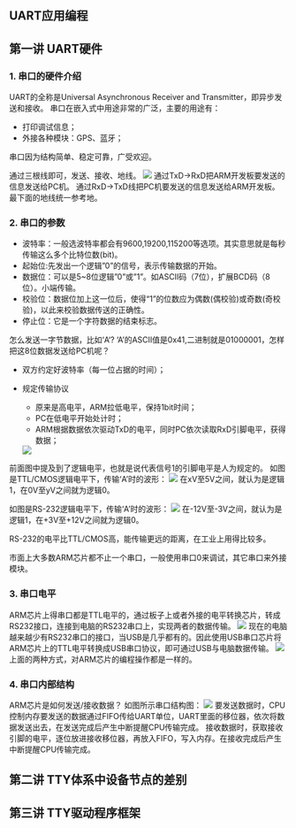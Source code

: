 ## UART应用编程

## 第一讲 UART硬件

### 1. 串口的硬件介绍

UART的全称是Universal Asynchronous Receiver and Transmitter，即异步发送和接收。
串口在嵌入式中用途非常的广泛，主要的用途有：

* 打印调试信息；
* 外接各种模块：GPS、蓝牙；

串口因为结构简单、稳定可靠，广受欢迎。

通过三根线即可，发送、接收、地线。
<img src="https://pic-1304959529.cos.ap-guangzhou.myqcloud.com/DB/lesson1_001.jpg">
通过TxD->RxD把ARM开发板要发送的信息发送给PC机。
通过RxD->TxD线把PC机要发送的信息发送给ARM开发板。
最下面的地线统一参考地。

### 2. 串口的参数

- 波特率：一般选波特率都会有9600,19200,115200等选项。其实意思就是每秒传输这么多个比特位数(bit)。
- 起始位:先发出一个逻辑”0”的信号，表示传输数据的开始。
- 数据位：可以是5~8位逻辑”0”或”1”。如ASCII码（7位），扩展BCD码（8位）。小端传输。
- 校验位：数据位加上这一位后，使得“1”的位数应为偶数(偶校验)或奇数(奇校验)，以此来校验数据传送的正确性。
- 停止位：它是一个字符数据的结束标志。

怎么发送一字节数据，比如‘A‘?
‘A’的ASCII值是0x41,二进制就是01000001，怎样把这8位数据发送给PC机呢？

* 双方约定好波特率（每一位占据的时间）；

* 规定传输协议

  *  原来是高电平，ARM拉低电平，保持1bit时间；
  *  PC在低电平开始处计时；
  *  ARM根据数据依次驱动TxD的电平，同时PC依次读取RxD引脚电平，获得数据；

  <img src="https://pic-1304959529.cos.ap-guangzhou.myqcloud.com/DB/lesson1_002.jpg">

前面图中提及到了逻辑电平，也就是说代表信号1的引脚电平是人为规定的。
如图是TTL/CMOS逻辑电平下，传输‘A’时的波形：
<img src="https://pic-1304959529.cos.ap-guangzhou.myqcloud.com/DB/lesson1_003.jpg">
在xV至5V之间，就认为是逻辑1，在0V至yV之间就为逻辑0。

如图是RS-232逻辑电平下，传输‘A’时的波形：
<img src="https://pic-1304959529.cos.ap-guangzhou.myqcloud.com/DB/lesson1_004.jpg">
在-12V至-3V之间，就认为是逻辑1，在+3V至+12V之间就为逻辑0。

RS-232的电平比TTL/CMOS高，能传输更远的距离，在工业上用得比较多。

市面上大多数ARM芯片都不止一个串口，一般使用串口0来调试，其它串口来外接模块。

### 3. 串口电平

ARM芯片上得串口都是TTL电平的，通过板子上或者外接的电平转换芯片，转成RS232接口，连接到电脑的RS232串口上，实现两者的数据传输。
<img src="F:\韦东山系列\韦东山\doc_and_source_for_drivers\IMX6ULL\doc_pic\09_UART\pic\lesson1\lesson1_005.jpg">
现在的电脑越来越少有RS232串口的接口，当USB是几乎都有的。因此使用USB串口芯片将ARM芯片上的TTL电平转换成USB串口协议，即可通过USB与电脑数据传输。
<img src="https://pic-1304959529.cos.ap-guangzhou.myqcloud.com/DB/lesson1_006.jpg">
上面的两种方式，对ARM芯片的编程操作都是一样的。

### 4. 串口内部结构

ARM芯片是如何发送/接收数据？
如图所示串口结构图：
<img src="https://pic-1304959529.cos.ap-guangzhou.myqcloud.com/DB/lesson1_007.bmp">
要发送数据时，CPU控制内存要发送的数据通过FIFO传给UART单位，UART里面的移位器，依次将数据发送出去，在发送完成后产生中断提醒CPU传输完成。
接收数据时，获取接收引脚的电平，逐位放进接收移位器，再放入FIFO，写入内存。在接收完成后产生中断提醒CPU传输完成。

## 第二讲 TTY体系中设备节点的差别



## 第三讲 TTY驱动程序框架



